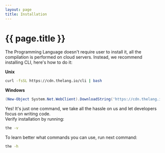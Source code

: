 ```yaml
---
layout: page
title: Installation
---
```


# {{ page.title }}

The Programming Language doesn't require user to install it, all the
compilation is performed on cloud servers. Instead, we recommend installing
CLI, here's how to do it:

**Unix**
```bash
curl -fsSL https://cdn.thelang.io/cli | bash
```

**Windows**
```powershell
(New-Object System.Net.WebClient).DownloadString('https://cdn.thelang.io/cli-win') | iex
```

Yes! It's just one command, we take all the hassle on us and let developers
focus on writing code. \
Verify installation by running:

```bash
the -v
```

To learn better what commands you can use, run next command:

```bash
the -h
```
